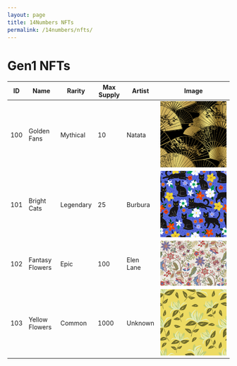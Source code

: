 ```yaml
---
layout: page
title: 14Numbers NFTs
permalink: /14numbers/nfts/
---
```


# Gen1 NFTs

| ID   | Name                 | Rarity      | Max Supply | Artist |Image     |
| -----|----------------------|-------------|------------|--------|-------|
| 100  | Golden Fans           | Mythical    | 10         | Natata | ![100goldenfans.png](./nfts/100goldenfan.png) |
| 101  | Bright Cats          | Legendary   | 25         | Burbura| ![101brightcats.png](./nfts/101brightcats.png) |
| 102  | Fantasy Flowers      | Epic        | 100        | Elen Lane| ![102fantasyflowers.png](./nfts/102fantasyflowers.png) |
| 103  | Yellow Flowers       | Common      | 1000       | Unknown| ![103yellowflowers.png](./nfts/103yellowflowers.png) |
